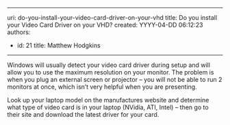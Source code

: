

---
uri: do-you-install-your-video-card-driver-on-your-vhd
title: Do you install your Video Card Driver on your VHD?
created: YYYY-04-DD 06:12:23
authors:
  - id: 21
    title: Matthew Hodgkins
---




<span class='intro'> 
  <p>Windows will usually detect your video card driver during setup and will allow you to use the maximum resolution on your monitor. The problem is when you plug an external screen or projector – you will not be able to run 2 monitors at once, which isn’t very helpful when you are presenting.</p>
<p>Look up your laptop model on the manufactures website and determine what type of video card is in your laptop (NVidia, ATI, Intel) – then go to their site and download the latest driver for your card.</p>
 </span>




